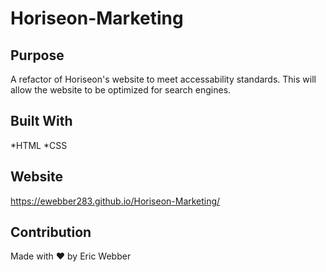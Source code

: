 # Horiseon-Marketing

## Purpose
A refactor of Horiseon's website to meet accessability standards. This will allow the website to be optimized for search engines.

## Built With
*HTML
*CSS

## Website
https://ewebber283.github.io/Horiseon-Marketing/

## Contribution
Made with ❤️ by Eric Webber
